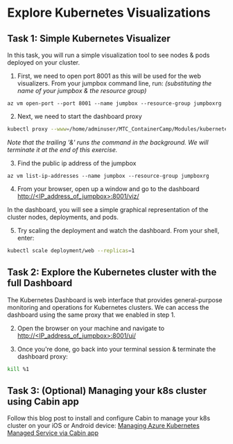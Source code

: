 # Explore Kubernetes Visualizations

## Task 1:  Simple Kubernetes Visualizer
In this task, you will run a simple visualization tool to see nodes & pods deployed on your cluster.

1. First, we need to open port 8001 as this will be used for the web visualizers.  From your jumpbox command line, run: *(substituting the name of your jumpbox & the resource group)*
```
az vm open-port --port 8001 --name jumpbox --resource-group jumpboxrg
```

2.  Next, we need to start the dashboard proxy
```bash
kubectl proxy --www=/home/adminuser/MTC_ContainerCamp/Modules/kubernetes/src/viz --www-prefix=/viz/ --accept-hosts='' --address='0.0.0.0' &
```
*Note that the trailing '&' runs the command in the background.  We will terminate it at the end of this exercise.*

3. Find the public ip address of the jumpbox
```
az vm list-ip-addresses --name jumpbox --resource-group jumpboxrg
```

4. From your browser, open up a window and go to the dashboard [http://<IP_address_of_jumpbox>:8001/viz/](http://IP_address_of_jumpbox:8001/viz/)

In the dashboard, you will see a simple graphical representation of the cluster nodes, deployments, and pods.

5. Try scaling the deployment and watch the dashboard.  From your shell, enter:
```bash
kubectl scale deployment/web --replicas=1
``` 
<!--
6.  We're done with this part, so kill off the dashboard proxy:
```
kill %1
```
-->

## Task 2:  Explore the Kubernetes cluster with the full Dashboard

The Kubernetes Dashboard is web interface that provides general-purpose monitoring and operations for Kubernetes clusters.  We can access the dashboard using the same proxy that we enabled in step 1.

2. Open the browser on your machine and navigate to [http://<IP_address_of_jumpbox>:8001/ui/](http://IP_address_of_jumpbox:8001/ui/)

3. Once you're done, go back into your terminal session & terminate the dashboard proxy:
```bash
kill %1
```

## Task 3: (Optional) Managing your k8s cluster using Cabin app ##
 Follow this blog post to install and configure Cabin to manage your k8s cluster on your iOS or Android device:
 [Managing Azure Kubernetes Managed Service via Cabin app](https://blogs.msdn.microsoft.com/alimaz/2017/10/31/managing-azure-kubernetes-managed-service-aks-using-cabin-app/)
